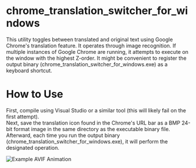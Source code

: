 # chrome_translation_switcher_for_windows
This utility toggles between translated and original text using Google Chrome's translation feature. It operates through image recognition. If multiple instances of Google Chrome are running, it attempts to execute on the window with the highest Z-order. It might be convenient to register the output binary (chrome_translation_switcher_for_windows.exe) as a keyboard shortcut.


# How to Use
First, compile using Visual Studio or a similar tool (this will likely fail on the first attempt).  
Next, save the translation icon found in the Chrome's URL bar as a BMP 24-bit format image in the same directory as the executable binary file. Afterward, each time you run the output binary (chrome_translation_switcher_for_windows.exe), it will perform the designated operation.

![Example AVIF Animation](current/assets/example.avif)
